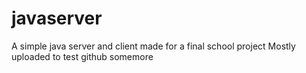 # javaserver
A simple java server and client made for a final school project
Mostly uploaded to test github somemore
